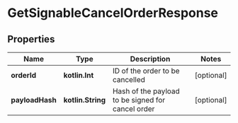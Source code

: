 
# GetSignableCancelOrderResponse

## Properties
Name | Type | Description | Notes
------------ | ------------- | ------------- | -------------
**orderId** | **kotlin.Int** | ID of the order to be cancelled |  [optional]
**payloadHash** | **kotlin.String** | Hash of the payload to be signed for cancel order |  [optional]



